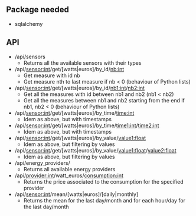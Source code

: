 ## Package needed

* sqlalchemy

## API

* /api/sensors
	* Returns all the available sensors with their types
* /api/<sensor:int>/get/[watts|euros]/by_id/<nb:int>
	* Get measure with id nb
	* Get measure nth to last measure if nb < 0 (behaviour of Python lists)
* /api/<sensor:int>/get/[watts|euros]/by_id/<nb1:int>/<nb2:int>
	* Get all the measures with id between nb1 and nb2 (nb1 < nb2)
	* Get all the measures between nb1 and nb2 starting from the end if nb1, nb2 < 0 (behaviour of Python lists)
* /api/<sensor:int>/get/[watts|euros]/by_time/<time:int>
	* Idem as above, but with timestamps
* /api/<sensor:int>/get/[watts|euros]/by_time/<time1:int>/<time2:int>
	* Idem as above, but with timestamps
* /api/<sensor:int>/get/[watts|euros]/by_value/<value1:float>
	* Idem as above, but filtering by values
* /api/<sensor:int>/get/[watts|euros]/by_value/<value1:float>/<value2:float>
	* Idem as above, but filtering by values
* /api/energy_providers/
    * Returns all available energy providers
* /api/<provider:int>/watt_euros/<consumption:int>
    * Returns the price associated to the consumption for the specified provider
* /api/<sensor:int>/mean/[watts|euros]/[daily|monthly]
    * Returns the mean for the last day/month and for each hour/day for the last day/month

